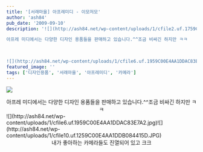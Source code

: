 ```yaml
---
title: '[서래마을] 아프레미디 - 이모저모'
author: 'ash84'
pub_date: '2009-09-10'
description: '![](http://ash84.net/wp-content/uploads/1/cfile2.uf.1759C00E4AA1DDA88246AF.JPG)

아프레 미디에서는 다양한 디자인 용품들을 판매하고 있습니다.^^조금 비싸긴 하지만 ㅋㅋ


  
![](http://ash84.net/wp-content/uploads/1/cfile6.uf.1959C00E4AA1DDAC83E7A2.jpg)![](http://ash84.net/wp-content/uploads/'
featured_image: ''
tags: ['디자인용품', '서래마을', '아프레미디', '카메라']
---
```



![](http://ash84.net/wp-content/uploads/1/cfile2.uf.1759C00E4AA1DDA88246AF.JPG)

<div style="TEXT-ALIGN: center">아프레 미디에서는 다양한 디자인 용품들을 판매하고 있습니다.^^조금 비싸긴 하지만 ㅋㅋ

</div>  
<div>  
![](http://ash84.net/wp-content/uploads/1/cfile6.uf.1959C00E4AA1DDAC83E7A2.jpg)![](http://ash84.net/wp-content/uploads/1/cfile10.uf.1259C00E4AA1DDB084415D.JPG)</div>  
<div style="TEXT-ALIGN: center">내가 좋아하는 카메라들도 진열되어 있고 크크 </div>

